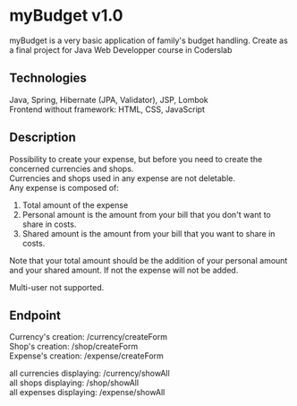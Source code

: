 # myBudget v1.0

myBudget is a very basic application of family's budget handling.  Create as a final project for Java Web Developper course in Coderslab

## Technologies

Java, Spring, Hibernate (JPA, Validator), JSP, Lombok  
Frontend without framework: HTML, CSS, JavaScript

## Description

Possibility to create your expense, but before you need to create the concerned currencies and shops.  
Currencies and shops used in any expense are not deletable.  
Any expense is composed of:

1. Total amount of the expense
2. Personal amount is the amount from your bill that you don't want to share in costs.
3. Shared amount is the amount from your bill that you want to share in costs.

Note that your total amount should be the addition of your personal amount and your shared amount. If not the expense will not be added.

Multi-user not supported.

## Endpoint

Currency's creation:  /currency/createForm  
Shop's creation:  /shop/createForm  
Expense's creation:  /expense/createForm

all currencies displaying:  /currency/showAll  
all shops displaying:  /shop/showAll  
all expenses displaying:  /expense/showAll  
